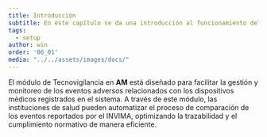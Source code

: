 ```yaml
---
title: Introducción
subtitle: En este capítulo se da una introducción al funcionamiento del módulo de Tecnovigilancia.
tags:
  - setup
author: win
order: '06_01'
media: "../../assets/images/docs/"
---
```


El módulo de <a class="btn cl-white bg-blue px-3">Tecnovigilancia</a> en **AM** está diseñado para facilitar la gestión y monitoreo de los eventos adversos relacionados con los dispositivos médicos registrados en el sistema. A través de este módulo, las instituciones de salud pueden automatizar el proceso de comparación de los eventos reportados por el INVIMA, optimizando la trazabilidad y el cumplimiento normativo de manera eficiente.